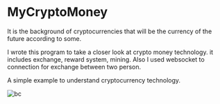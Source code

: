 # MyCryptoMoney

It is the background of cryptocurrencies that will be the currency of the future according to some.

I wrote this program to take a closer look at crypto money technology. it includes exchange, reward system, mining. Also I used websocket to connection for exchange between two person. 

A simple example to understand cryptocurrency technology. 




![bc](https://user-images.githubusercontent.com/78660341/112743451-1a142800-8fa0-11eb-84d7-6737e5a27982.png)
